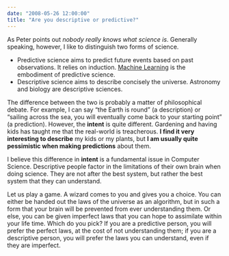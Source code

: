 ```yaml
---
date: "2008-05-26 12:00:00"
title: "Are you descriptive or predictive?"
---
```




As Peter points out <em>nobody really knows what science is</em>. Generally speaking, however, I like to distinguish two forms of science.

- Predictive science aims to predict future events based on past observations. It relies on induction. [Machine Learning](https://en.wikipedia.org/wiki/Machine_Learning) is the embodiment of predictive science.
- Descriptive science aims to describe concisely the universe. Astronomy and biology are descriptive sciences. 


The difference between the two is probably a matter of philosophical debate. For example, I can say &ldquo;the Earth is round&rdquo; (a description) or &ldquo;sailing across the sea, you will eventually come back to your starting point&rdquo; (a prediction). However, the __intent__ is quite different. Gardening and having kids has taught me that the real-world is treacherous. __I find it very interesting to describe__ my kids or my plants, but __I am usually quite pessimistic when making predictions__ about them.

I believe this difference in __intent__ is a fundamental issue in Computer Science. Descriptive people factor in the limitations of their own brain when doing science. They are not after the best system, but rather the best system that they can understand.

Let us play a game. A wizard comes to you and gives you a choice. You can either be handed out the laws of the universe as an algorithm, but in such a form that your brain will be prevented from ever understanding them. Or else, you can be given imperfect laws that you can hope to assimilate within your life time. Which do you pick? If you are a predictive person, you will prefer the perfect laws, at the cost of not understanding them; if you are a descriptive person, you will prefer the laws you can understand, even if they are imperfect.

